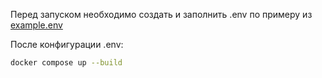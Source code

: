 Перед запуском необходимо создать и заполнить .env по примеру из [example.env](src%2Fexample.env)

После конфигурации .env:

```bash
docker compose up --build
